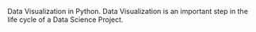  Data Visualization in Python. Data Visualization is an important step in the life cycle of a Data Science Project.

